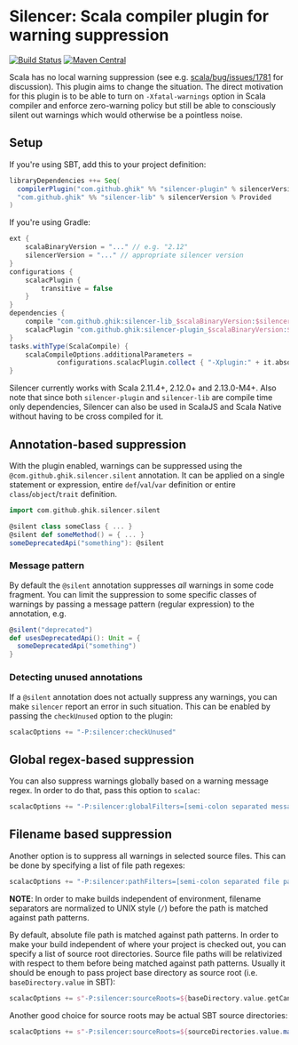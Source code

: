 # Silencer: Scala compiler plugin for warning suppression

[![Build Status](https://travis-ci.org/ghik/silencer.svg?branch=master)](https://travis-ci.org/ghik/silencer)
[![Maven Central](https://maven-badges.herokuapp.com/maven-central/com.github.ghik/silencer-plugin_2.12/badge.svg)](https://maven-badges.herokuapp.com/maven-central/com.github.ghik/silencer-plugin_2.12)

Scala has no local warning suppression (see e.g. [scala/bug/issues/1781](https://github.com/scala/bug/issues/1781) for discussion). This plugin aims to change the situation. The direct motivation for this plugin is to be able to turn on `-Xfatal-warnings` option in Scala compiler and enforce zero-warning policy but still be able to consciously silent out warnings which would otherwise be a pointless noise.

## Setup

If you're using SBT, add this to your project definition:

```scala
libraryDependencies ++= Seq(
  compilerPlugin("com.github.ghik" %% "silencer-plugin" % silencerVersion),
  "com.github.ghik" %% "silencer-lib" % silencerVersion % Provided
)
```

If you're using Gradle:

```groovy
ext {
    scalaBinaryVersion = "..." // e.g. "2.12"
    silencerVersion = "..." // appropriate silencer version
}
configurations {
    scalacPlugin {
        transitive = false
    }
}
dependencies {
    compile "com.github.ghik:silencer-lib_$scalaBinaryVersion:$silencerVersion"
    scalacPlugin "com.github.ghik:silencer-plugin_$scalaBinaryVersion:$silencerVersion"
}
tasks.withType(ScalaCompile) {
    scalaCompileOptions.additionalParameters =
            configurations.scalacPlugin.collect { "-Xplugin:" + it.absolutePath }
}
```
    
Silencer currently works with Scala 2.11.4+, 2.12.0+ and 2.13.0-M4+. Also note that since both `silencer-plugin` and `silencer-lib` are compile time only dependencies, Silencer can also be used in ScalaJS and Scala Native without having to be cross compiled for it.

## Annotation-based suppression

With the plugin enabled, warnings can be suppressed using the `@com.github.ghik.silencer.silent` annotation. 
It can be applied on a single statement or expression, entire `def`/`val`/`var` definition or entire 
`class`/`object`/`trait` definition.

```scala
import com.github.ghik.silencer.silent

@silent class someClass { ... }
@silent def someMethod() = { ... }
someDeprecatedApi("something"): @silent
```

### Message pattern

By default the `@silent` annotation suppresses *all* warnings in some code fragment. You can limit the suppression to
some specific classes of warnings by passing a message pattern (regular expression) to the annotation, e.g.

```scala
@silent("deprecated") 
def usesDeprecatedApi(): Unit = {
  someDeprecatedApi("something")
}
```

### Detecting unused annotations

If a `@silent` annotation does not actually suppress any warnings, you can make `silencer` report an error in such
situation. This can be enabled by passing the `checkUnused` option to the plugin:

```scala
scalacOptions += "-P:silencer:checkUnused"
```

## Global regex-based suppression

You can also suppress warnings globally based on a warning message regex. In order to do that, pass this option to `scalac`:

```scala
scalacOptions += "-P:silencer:globalFilters=[semi-colon separated message patterns]"
```

## Filename based suppression

Another option is to suppress all warnings in selected source files. This can be done by specifying a list of file path regexes:

```scala
scalacOptions += "-P:silencer:pathFilters=[semi-colon separated file path patterns]"
```

**NOTE**: In order to make builds independent of environment, filename separators are normalized to UNIX style (`/`) before the path is matched against path patterns.

By default, absolute file path is matched against path patterns. In order to make your build independent of where your project is checked out, you can specify a list of source root directories. Source file paths will be relativized with respect to them  before being matched against path patterns. Usually it should be enough to pass project base directory as source root (i.e. `baseDirectory.value` in SBT):

```scala
scalacOptions += s"-P:silencer:sourceRoots=${baseDirectory.value.getCanonicalPath}"
```

Another good choice for source roots may be actual SBT source directories:

```scala
scalacOptions += s"-P:silencer:sourceRoots=${sourceDirectories.value.map(_.getCanonicalPath).mkString(";")}"
```

